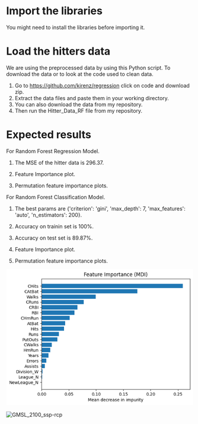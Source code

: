 # Import the libraries
You might need to install the libraries before importing it.
# Load the hitters data
We are using the preprocessed data by using this Python script. 
To download the data or to look at the code used to clean data.
1. Go to  https://github.com/kirenz/regression click on code and download zip.
2. Extract the data files and paste them in your working directory.
3. You can also download the data from my repository.
4. Then run the Hitter_Data_RF file from my repository.
# Expected results
For Random Forest Regression Model.
1. The MSE of the hitter data is 296.37.

2. Feature Importance plot.

3. Permutation feature importance plots.


For Random Forest Classification Model. 
1. The best params are {'criterion': 'gini', 'max_depth': 7, 'max_features': 'auto', 'n_estimators': 200}.
2. Accuracy on trainin set is 100%.
3. Accuracy on test set is 89.87%.
4. Feature Importance plot.

5. Permutation feature importance plots.

![importances plot](feature_imp.png)

![GMSL_2100_ssp-rcp](https://user-images.githubusercontent.com/19948806/217910218-719969f7-3eee-459b-884c-b76d448c1929.png)

